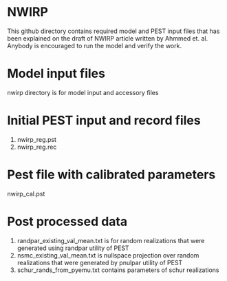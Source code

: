 # NWIRP
This github directory contains required model and PEST input files that has been explained on the draft of NWIRP article written by Ahmmed et. al. Anybody is encouraged to run the model and verify the work. 
# Model input files
nwirp directory is for model input and accessory files
# Initial PEST input and record files
1. nwirp_reg.pst 
2. nwirp_reg.rec
# Pest file with calibrated parameters
nwirp_cal.pst
# Post processed data
1. randpar_existing_val_mean.txt is for random realizations that were generated using randpar utility of PEST
2. nsmc_existing_val_mean.txt is nullspace projection over random realizations that were generated by pnulpar utility of PEST
3. schur_rands_from_pyemu.txt contains parameters of schur realizations
